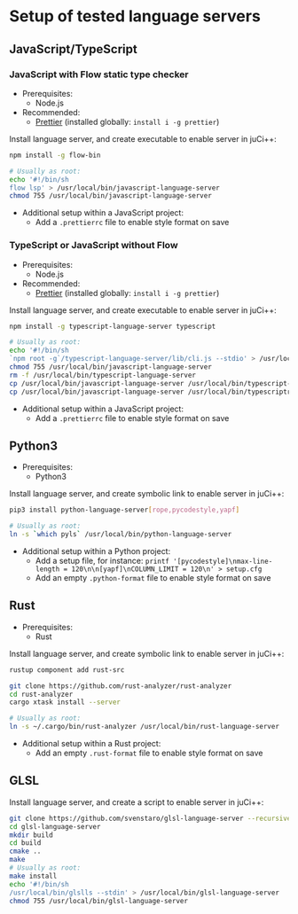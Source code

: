 # Setup of tested language servers

## JavaScript/TypeScript

### JavaScript with Flow static type checker

- Prerequisites:
  - Node.js
- Recommended:
  - [Prettier](https://github.com/prettier/prettier) (installed globally: `install i -g prettier`)

Install language server, and create executable to enable server in juCi++:

```sh
npm install -g flow-bin

# Usually as root:
echo '#!/bin/sh
flow lsp' > /usr/local/bin/javascript-language-server
chmod 755 /usr/local/bin/javascript-language-server
```

- Additional setup within a JavaScript project:
  - Add a `.prettierrc` file to enable style format on save

### TypeScript or JavaScript without Flow

- Prerequisites:
  - Node.js
- Recommended:
  - [Prettier](https://github.com/prettier/prettier) (installed globally: `install i -g prettier`)

Install language server, and create executable to enable server in juCi++:

```sh
npm install -g typescript-language-server typescript

# Usually as root:
echo '#!/bin/sh
`npm root -g`/typescript-language-server/lib/cli.js --stdio' > /usr/local/bin/javascript-language-server
chmod 755 /usr/local/bin/javascript-language-server
rm -f /usr/local/bin/typescript-language-server
cp /usr/local/bin/javascript-language-server /usr/local/bin/typescript-language-server
cp /usr/local/bin/javascript-language-server /usr/local/bin/typescriptreact-language-server
```

- Additional setup within a JavaScript project:
  - Add a `.prettierrc` file to enable style format on save

## Python3

- Prerequisites:
  - Python3

Install language server, and create symbolic link to enable server in juCi++:

```sh
pip3 install python-language-server[rope,pycodestyle,yapf]

# Usually as root:
ln -s `which pyls` /usr/local/bin/python-language-server
```

- Additional setup within a Python project:
  - Add a setup file, for instance:
    `printf '[pycodestyle]\nmax-line-length = 120\n\n[yapf]\nCOLUMN_LIMIT = 120\n' > setup.cfg`
  - Add an empty `.python-format` file to enable style format on save

## Rust

- Prerequisites:
  - Rust

Install language server, and create symbolic link to enable server in juCi++:

```sh
rustup component add rust-src

git clone https://github.com/rust-analyzer/rust-analyzer
cd rust-analyzer
cargo xtask install --server

# Usually as root:
ln -s ~/.cargo/bin/rust-analyzer /usr/local/bin/rust-language-server
```

- Additional setup within a Rust project:
  - Add an empty `.rust-format` file to enable style format on save

## GLSL

Install language server, and create a script to enable server in juCi++:

```sh
git clone https://github.com/svenstaro/glsl-language-server --recursive
cd glsl-language-server
mkdir build
cd build
cmake ..
make
# Usually as root:
make install
echo '#!/bin/sh
/usr/local/bin/glslls --stdin' > /usr/local/bin/glsl-language-server
chmod 755 /usr/local/bin/glsl-language-server
```
